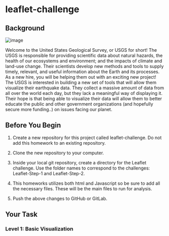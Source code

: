 # leaflet-challenge

## Background

![image](https://user-images.githubusercontent.com/75512037/118579129-16f11900-b753-11eb-889f-bffa941e3435.png)


Welcome to the United States Geological Survey, or USGS for short! The USGS is responsible for providing scientific data about natural hazards, the health of our ecosystems and environment; and the impacts of climate and land-use change. Their scientists develop new methods and tools to supply timely, relevant, and useful information about the Earth and its processes. As a new hire, you will be helping them out with an exciting new project!
The USGS is interested in building a new set of tools that will allow them visualize their earthquake data. They collect a massive amount of data from all over the world each day, but they lack a meaningful way of displaying it. Their hope is that being able to visualize their data will allow them to better educate the public and other government organizations (and hopefully secure more funding..) on issues facing our planet.

## Before You Begin


1. Create a new repository for this project called leaflet-challenge. Do not add this homework to an existing repository.


2. Clone the new repository to your computer.


3. Inside your local git repository, create a directory for the Leaflet challenge. Use the folder names to correspond to the challenges: Leaflet-Step-1 and Leaflet-Step-2.


4. This homeworks utilizes both html and Javascript so be sure to add all the necessary files. These will be the main files to run for analysis.


5. Push the above changes to GitHub or GitLab.

## Your Task

### Level 1: Basic Visualization

